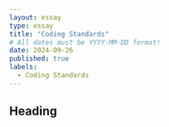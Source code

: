 ```yaml
---
layout: essay
type: essay
title: "Coding Standards"
# All dates must be YYYY-MM-DD format!
date: 2024-09-26
published: true
labels:
  - Coding Standards
---
```


## Heading
